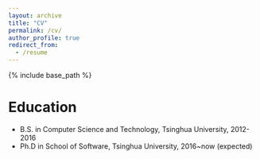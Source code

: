 ```yaml
---
layout: archive
title: "CV"
permalink: /cv/
author_profile: true
redirect_from:
  - /resume
---
```


{% include base_path %}

Education
======
* B.S. in Computer Science and Technology, Tsinghua University, 2012-2016
* Ph.D in School of Software, Tsinghua University, 2016~now (expected)
